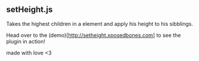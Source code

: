 ## setHeight.js

Takes the highest children in a element and apply his height to his sibblings.

Head over to the (demo)[http://setheight.xposedbones.com] to see the plugin in action!


made with love <3
